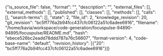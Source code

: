 {"is_source_file": false, "format": "", "description": "", "external_files": [], "external_methods": [], "published": [], "classes": [], "methods": [], "calls": [], "search-terms": [], "state": 2, "file_id": 2, "knowledge_revision": 20, "git_revision": "bc5ff776a2b94fcc437cfc06122a51c6adee6916", "filename": "/home/kavia/workspace/code-generation/focuspulse-94890-94895/focuspulse/README.md", "hash": "ebece526bc2eadd78ddd787a76c56607", "format-version": 4, "code-base-name": "default", "revision_history": [{"20": "bc5ff776a2b94fcc437cfc06122a51c6adee6916"}]}